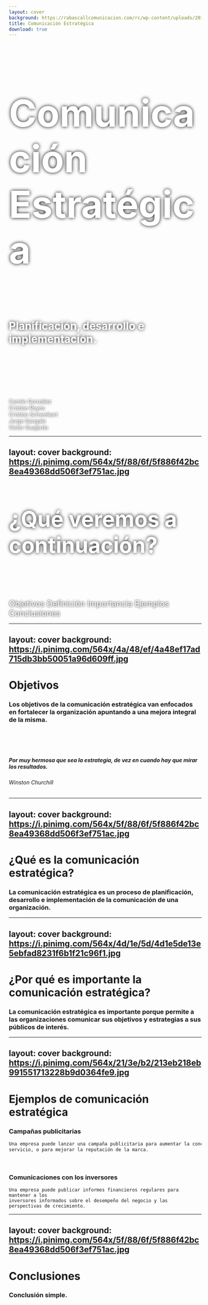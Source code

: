 ```yaml
---
layout: cover
background: https://rabascallcomunicacion.com/rc/wp-content/uploads/2018/07/rabascall-titu-servicios-comunicacionEstategica-1.jpg
title: Comunicación Estratégica
download: true
---
```

<h1 style="font-size: 7em; color: #fff; text-shadow: 0 0 10px #000;">Comunicación Estratégica</h1>
<br>
<h4 style="font-size: 2em; color: #fff; text-shadow: 0 0 10px #000;">Planificación, desarrollo e implementación.</h4>

<br><br><br><br>


<span style="font-size: 1em; color: #fff; text-shadow: 0 0 5px #000;">
    <br><mdi-record-circle-outline/> Camilo González
    <br><mdi-record-circle-outline/> Cristian Reyes
    <br><mdi-record-circle-outline/> Cristian Schweikart
    <br><mdi-record-circle-outline/> Jorge Gangale
    <br><mdi-record-circle-outline/> Victor Guajardo
</span>

---
layout: cover
background: https://i.pinimg.com/564x/5f/88/6f/5f886f42bc8ea49368dd506f3ef751ac.jpg
---
<h1 style="font-size: 4em; color: #fff; text-shadow: 0 0 10px #000;">¿Qué veremos a continuación?</h1>
<br><br><br><br>
<span style="font-size: 1.5em; color: #fff; text-shadow: 0 0 5px #000;">
<mdi-numeric-1-box-multiple-outline/> Objetivos <mdi-numeric-2-box-multiple-outline/> Definición 
<mdi-numeric-3-box-multiple-outline/> Importancia <mdi-numeric-4-box-multiple-outline/> Ejemplos 
<mdi-numeric-5-box-multiple-outline/> Conclusiones
</span>


---
layout: cover
background: https://i.pinimg.com/564x/4a/48/ef/4a48ef17ad715db3bb50051a96d609ff.jpg
---

# Objetivos

### Los objetivos de la comunicación estratégica van enfocados en fortalecer la organización apuntando a una mejora integral de la misma.
<br><br><br>

##### Por muy hermosa que sea la estrategia, de vez en cuando hay que mirar los resultados.
###### Winston Churchill

---
layout: cover
background: https://i.pinimg.com/564x/5f/88/6f/5f886f42bc8ea49368dd506f3ef751ac.jpg
---

# ¿Qué es la comunicación estratégica?

### La comunicación estratégica es un proceso de planificación, desarrollo e implementación de la comunicación de una organización.

---
layout: cover
background: https://i.pinimg.com/564x/4d/1e/5d/4d1e5de13e5ebfad8231f6b1f21c96f1.jpg
---

# ¿Por qué es importante la comunicación estratégica?

### La comunicación estratégica es importante porque permite a las organizaciones comunicar sus objetivos y estrategias a sus públicos de interés.

---
layout: cover
background: https://i.pinimg.com/564x/21/3e/b2/213eb218eb991551713228b9d0364fe9.jpg
---

# Ejemplos de comunicación estratégica

### Campañas publicitarias
```markdown
Una empresa puede lanzar una campaña publicitaria para aumentar la conciencia sobre un nuevo producto o 
servicio, o para mejorar la reputación de la marca.
```
<br>

### Comunicaciones con los inversores
```text 
Una empresa puede publicar informes financieros regulares para mantener a los 
inversores informados sobre el desempeño del negocio y las perspectivas de crecimiento.
```

---
layout: cover
background: https://i.pinimg.com/564x/5f/88/6f/5f886f42bc8ea49368dd506f3ef751ac.jpg
---

# Conclusiones

### Conclusión simple.